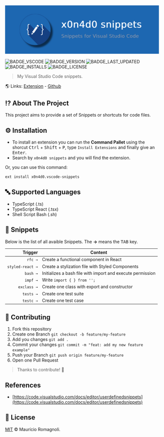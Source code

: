 ![](./assets/banner.png)

![BADGE_VSCODE] ![BADGE_VERSION] ![BADGE_LAST_UPDATED] ![BADGE_INSTALLS] ![BADGE_LICENSE]

> My Visual Studio Code snippets.

🌎 Links: [Extension](https://marketplace.visualstudio.com/items?itemName=x0n4d0.vscode-snippets) - [Github](https://github.com/x0n4d0/vscode-snippets)

## **⁉️ About The Project**

This project aims to provide a set of Snippets or shortcuts for code files. 

## **⚙️ Installation**

- To install an extension you can run the **Command Pallet** using the shorcut <kbd>Ctrl</kbd> + <kbd>Shift</kbd> + <kbd>P</kbd>, type `Install Extensions` and finally give an <kbd>Enter</kbd>.
- Search by `x0n4d0 snippets` and you will find the extension.

Or, you can use this command:

```bash
ext install x0n4d0.vscode-snippets
```
## **🔤 Supported Languages**

  - TypeScript (.ts)
  - TypeScript React (.tsx)
  - Shell Script Bash (.sh)

## **📝 Snippets**

Below is the list of all avaible Snippets. The **→** means the <kbd>TAB</kbd> key.


|                    Trigger | Content                                                                      |
| -------------------------: | ----------------------------------------------------------------------------- |
|                    `rfc →` | Create a functional component in React                                             |
|           `styled-react →` | Create a stylization file with Styled Components                      |
|           `bash →` | Initializes a bash file with import and execute permission                      |
|           `impf →` | Write `import { } from '';`                      |
|           `exclass →` | Create one class with export and constructor                      |
|           `tests →` | Create one test suite                      |
|           `testc →` | Create one test case                      |

## **🌱 Contributing**

1. Fork this repository
2. Create one Branch `git checkout -b feature/my-feature`
3. Add you changes `git add .`
4. Commit your changes `git commit -m "feat: add my new feature example"`
5. Push your Branch `git push origin feature/my-feature`
6. Open one Pull Request

> Thanks to contribute! 🤝

## **References**

- [https://code.visualstudio.com/docs/editor/userdefinedsnippets](https://code.visualstudio.com/docs/editor/userdefinedsnippets)

## **📜 License**

[MIT](./LICENSE) &#169; Maurício Romagnoli.

<!-- BADGES -->

[BADGE_VSCODE]: https://img.shields.io/badge/Visual%20Studio%20Code-Snippets-blue
[BADGE_VERSION]: https://img.shields.io/visual-studio-marketplace/v/x0n4d0.vscode-snippets
[BADGE_LICENSE]: https://img.shields.io/github/license/x0n4d0/vscode-snippets
[BADGE_STARS]: https://img.shields.io/visual-studio-marketplace/stars/x0n4d0.vscode-snippets
[BADGE_LAST_UPDATED]: https://img.shields.io/visual-studio-marketplace/last-updated/x0n4d0.vscode-snippets
[BADGE_INSTALLS]: https://img.shields.io/visual-studio-marketplace/i/x0n4d0.vscode-snippets
[BADGE_RELEASE_DATE]: https://img.shields.io/visual-studio-marketplace/release-date/x0n4d0.vscode-snippets